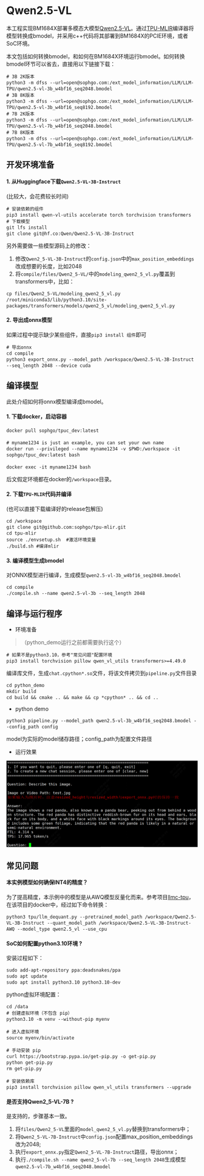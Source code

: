 # Qwen2.5-VL

本工程实现BM1684X部署多模态大模型[Qwen2.5-VL](https://huggingface.co/Qwen/Qwen2.5-VL-3B-Instruct)。通过[TPU-MLIR](https://github.com/sophgo/tpu-mlir)编译器将模型转换成bmodel，并采用c++代码将其部署到BM1684X的PCIE环境，或者SoC环境。


本文包括如何转换bmodel，和如何在BM1684X环境运行bmodel。如何转换bmodel环节可以省去，直接用以下链接下载：

``` shell
# 3B 2K版本
python3 -m dfss --url=open@sophgo.com:/ext_model_information/LLM/LLM-TPU/qwen2.5-vl-3b_w4bf16_seq2048.bmodel
# 3B 8K版本
python3 -m dfss --url=open@sophgo.com:/ext_model_information/LLM/LLM-TPU/qwen2.5-vl-3b_w4bf16_seq8192.bmodel
# 7B 2K版本
python3 -m dfss --url=open@sophgo.com:/ext_model_information/LLM/LLM-TPU/qwen2.5-vl-7b_w4bf16_seq2048.bmodel
# 7B 8K版本
python3 -m dfss --url=open@sophgo.com:/ext_model_information/LLM/LLM-TPU/qwen2.5-vl-7b_w4bf16_seq8192.bmodel
```

## 开发环境准备

#### 1. 从Huggingface下载`Qwen2.5-VL-3B-Instruct`

(比较大，会花费较长时间)

``` shell
# 安装依赖的组件
pip3 install qwen-vl-utils accelerate torch torchvision transformers
# 下载模型
git lfs install
git clone git@hf.co:Qwen/Qwen2.5-VL-3B-Instruct
```

另外需要做一些模型源码上的修改：
1. 修改`Qwen2_5-VL-3B-Instruct`的`config.json`中的`max_position_embeddings`改成想要的长度，比如2048
2. 将`compile/files/Qwen2_5-VL/`中的`modeling_qwen2_5_vl.py`覆盖到transformers中，比如：
``` shell
cp files/Qwen2_5-VL/modeling_qwen2_5_vl.py /root/miniconda3/lib/python3.10/site-packages/transformers/models/qwen2_5_vl/modeling_qwen2_5_vl.py
```

#### 2. 导出成onnx模型

如果过程中提示缺少某些组件，直接`pip3 install 组件`即可

``` shell
# 导出onnx
cd compile
python3 export_onnx.py --model_path /workspace/Qwen2.5-VL-3B-Instruct --seq_length 2048 --device cuda
```

## 编译模型

此处介绍如何将onnx模型编译成bmodel。

#### 1. 下载docker，启动容器

``` shell
docker pull sophgo/tpuc_dev:latest

# myname1234 is just an example, you can set your own name
docker run --privileged --name myname1234 -v $PWD:/workspace -it sophgo/tpuc_dev:latest bash

docker exec -it myname1234 bash
```
后文假定环境都在docker的`/workspace`目录。

#### 2. 下载`TPU-MLIR`代码并编译

(也可以直接下载编译好的release包解压)

``` shell
cd /workspace
git clone git@github.com:sophgo/tpu-mlir.git
cd tpu-mlir
source ./envsetup.sh  #激活环境变量
./build.sh #编译mlir
```

#### 3. 编译模型生成bmodel

对ONNX模型进行编译，生成模型`qwen2.5-vl-3b_w4bf16_seq2048.bmodel `

``` shell
cd compile
./compile.sh --name qwen2.5-vl-3b --seq_length 2048
```

## 编译与运行程序

* 环境准备
> （python_demo运行之前都需要执行这个）
``` shell
# 如果不是python3.10，参考"常见问题"配置环境
pip3 install torchvision pillow qwen_vl_utils transformers>=4.49.0
```

编译库文件，生成`chat.cpython*.so`文件，将该文件拷贝到`pipeline.py`文件目录

``` shell
cd python_demo
mkdir build 
cd build && cmake .. && make && cp *cpython* .. && cd ..
```

* python demo

``` shell
python3 pipeline.py --model_path qwen2.5-vl-3b_w4bf16_seq2048.bmodel --config_path config 
```
model为实际的model储存路径；config_path为配置文件路径

* 运行效果

![](../../assets/qwen2_5vl.png)

## 常见问题

#### 本实例模型如何确保INT4的精度？

为了提高精度，本示例中的模型是从AWQ模型反量化而来。参考项目[llmc-tpu](https://github.com/sophgo/llmc-tpu)，
在该项目的docker中，经过如下命令转换：
``` shell
python3 tpu/llm_dequant.py --pretrained_model_path /workspace/Qwen2.5-VL-3B-Instruct --quant_model_path /workspace/Qwen2.5-VL-3B-Instruct-AWQ --model_type qwen2.5_vl --use_cpu
```

#### SoC如何配置python3.10环境 ?

安装过程如下：

``` shell
sudo add-apt-repository ppa:deadsnakes/ppa
sudo apt update
sudo apt install python3.10 python3.10-dev
```

python虚拟环境配置：

``` shell
cd /data
# 创建虚拟环境（不包含 pip）
python3.10 -m venv --without-pip myenv

# 进入虚拟环境
source myenv/bin/activate

# 手动安装 pip
curl https://bootstrap.pypa.io/get-pip.py -o get-pip.py
python get-pip.py
rm get-pip.py

# 安装依赖库
pip3 install torchvision pillow qwen_vl_utils transformers --upgrade

```

#### 是否支持Qwen2_5-VL-7B ?

是支持的，步骤基本一致。
1. 将`files/Qwen2_5-VL`里面的`model_qwen2_5_vl.py`替换到transformers中；
2. 将`Qwen2_5-VL-7B-Instruct`中`config.json`配置max_position_embeddings改为2048;
3. 执行`export_onnx.py`指定`Qwen2_5-VL-7B-Instruct`路径，导出onnx；
4. 执行`./compile.sh --name qwen2_5-vl-7b --seq_length 2048`生成模型`qwen2.5-vl-7b_w4bf16_seq2048.bmodel`